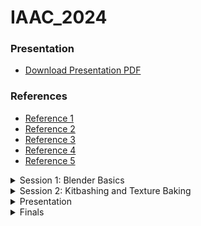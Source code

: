 # IAAC_2024

### Presentation
- [Download Presentation PDF](./presentation/2024_IAAC_COLLAPSE!.pdf)

### References
- [Reference 1](./references/23_24_MAA01_COLLAPSE!_Seminar_Full_Syllabus.pdf)
- [Reference 2](./references/A_Bestiary_of_the_Anthropocene_EXCERPT.pdf)
- [Reference 3](./references/Benjamin_Labatut_When_we_cease_to_understand_the_world_Prussian_Blue.pdf)
- [Reference 4](./references/Morton_Timothy-Ecology-After-Capitalism.pdf)
- [Reference 5](./references/Young+&+Ayata_The+Estranged+Object_X.pdf)



<details>
  <summary>Session 1: Blender Basics</summary>
  
  ## Shortcuts
  - **Select:** Right or left click
  - **Select all:** A
  - **Multiple objects can be selected with holding Shift**
  - **Move selection:** G
  - **Scale selection:** S
  - **Rotate selection:** R
  - **Move, scale, rotate along axis:** e.g., G X 90, R Y 10, S Z 2
  - **Use middle mouse button to control the axis during transformations**

  ## Edit Mode
  - **Enter edit mode:** Tab
  - **Switch selection mode:** 1 (vertices), 2 (edges), 3 (primitives)
  - **Enable proportional editing for manipulating geometry with a falloff radius**

  ## Adding Elements
  - **Add geometry, lights, cameras, etc.:** Shift + A

  ## Move Selection to Center
  1. **Shift + S -> Cursor to World Origin**
  2. **Shift + S -> Selection to Cursor**

  ## Render Engines
  Blender natively supports two rendering engines: Cycles and EEVEE.
  - **Cycles:** Pathtracer for photorealistic images, slower but with great camera options.
  - **EEVEE:** Game engine for fast results.
</details>

<details>
  <summary>Session 2: Kitbashing and Texture Baking</summary>
  
  The recording can be found: [Session 02 Recording](https://www.youtube.com/watch?v=E3SfIc2mfdo)

  ## Kitbashing
  - Copy a few kitbash pieces found under `./session_2/kitbash_x.blend` and paste them into an empty Blender file. The easiest way is to open two Blender instances and use "Ctrl+C" and "Ctrl+V" to paste into a new scene.
  - Select all objects and place them into the center of the scene with "Shift+S" -> Selection to Cursor.
  - Make a composition with the geometry.
  - Join the objects into one. Select all objects and press "Ctrl+J".

  ## Texture Painting
  - Unwrap the object by going into edit mode ("Tab") and then "U" -> "Smart UV Project".
  - Select the model and delete all corresponding materials. Do this by deleting the materials under "Material Properties".
  - Select the object and make a new diffuse material in the material editor, and add an image texture (with alpha set to 0).
  - Go into "Texture Paint" mode and see if you can paint with a color on the model.
  - When this works, open up a texture (`session_2/graffiti_textures/..`) under texture properties.
  - Under "Active Tool and Workspace Settings," change the tiling method to "Stencil". Now, a texture overlay should appear in the Blender viewport.
  - Using "Ctrl+Right Click," "Right Click," "Shift+Right Click," you can control the texture scale, location, and rotation.

  ## Texture Baking
  - If you are happy with your texture paint, we can now bake this texture. Baking a texture means that all light information is embedded into a texture. This means that the engine does not need to calculate the lights in real-time, which speeds up frames. This is as much a positive as it is a negative in some scenarios.
  - To bake a texture:
    - Select your model, open the material editor.
    - Add a new image texture, set the name and resolution.
    - Make sure to select the texture.
    - Under render properties, make sure you have set a low render sample size and press bake.
  - Export both your baked texture and your 3D model.
  - Now you can load them into the project folder in Unreal Engine.
</details>

<details>
  <summary>Presentation</summary>
  
  ### Presentation Files
  - [Download Presentation PDF](./presentation/2024_IAAC_COLLAPSE!.pdf)
</details>

<details>
  <summary>Finals</summary>
  
  ### PDFs
  - [Echoes of Tomorrow](echoes_of_tomorrow_presentation.pdf)
  - [Frozen Mirage](FROZEN_MIRAGE_Presentation.pdf)
  - [La Bolla](La_Bolla_presentation.pdf)
  - [Nusantara Forever](Nusantara_Forever_presentation.pdf)
  - [Quantum Uncanny](echoes_of_tomorrow_presentation.pdf)

  ### Videos
  - [Echoes of Tomorrow Video](https://www.youtube.com/watch?v=enLK4b4DlBM)
  - [Frozen Mirage Video](https://www.youtube.com/watch?v=dqVMF4jefiM)
  - [La Bolla Video](https://www.youtube.com/watch?v=mHTtsJVZex8)
  - [Nusantara Forever Video](https://www.youtube.com/watch?v=xClTBWFXPEc)
  - Quantum Uncanny Video link not available
</details>
